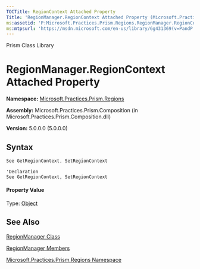```yaml
---
TOCTitle: RegionContext Attached Property
Title: 'RegionManager.RegionContext Attached Property (Microsoft.Practices.Prism.Regions)'
ms:assetid: 'P:Microsoft.Practices.Prism.Regions.RegionManager.RegionContext'
ms:mtpsurl: 'https://msdn.microsoft.com/en-us/library/Gg431369(v=PandP.50)'
---
```


Prism Class Library

# RegionManager.RegionContext Attached Property

**Namespace:** [Microsoft.Practices.Prism.Regions](https://msdn.microsoft.com/en-us/library/microsoft.practices.prism.regions(v=pandp.50))

**Assembly:** Microsoft.Practices.Prism.Composition (in Microsoft.Practices.Prism.Composition.dll)

**Version:** 5.0.0.0 (5.0.0.0)

## Syntax

```C#
See GetRegionContext, SetRegionContext
```

```VB
'Declaration
See GetRegionContext, SetRegionContext
```

#### Property Value

Type: [Object](http://msdn2.microsoft.com/en-us/library/e5kfa45b)

## See Also


[RegionManager Class](https://msdn.microsoft.com/en-us/library/microsoft.practices.prism.regions.regionmanager(v=pandp.50))

[RegionManager Members](https://msdn.microsoft.com/en-us/library/microsoft.practices.prism.regions.regionmanager_members(v=pandp.50))

[Microsoft.Practices.Prism.Regions Namespace](https://msdn.microsoft.com/en-us/library/microsoft.practices.prism.regions(v=pandp.50))
